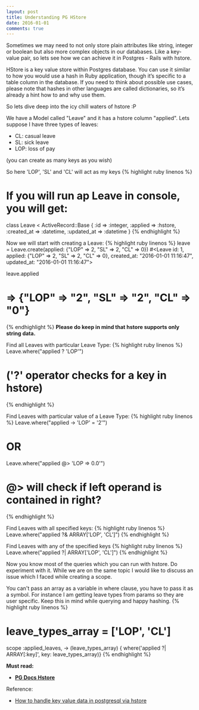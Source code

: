 ```yaml
---
layout: post
title: Understanding PG HStore
date: 2016-01-01
comments: true
---
```


Sometimes we may need to not only store plain attributes like string, integer or boolean but also more complex objects in our databases. Like a key-value pair, so lets see how we can achieve it in Postgres - Rails with hstore.

HStore is a key value store within Postgres database. You can use it similar to how you would use a hash in Ruby application, though it’s specific to a table column in the database. If you need to think about possible use cases, please note that hashes in other languages are called dictionaries, so it’s already a hint how to and why use them.

So lets dive deep into the icy chill waters of hstore :P

We have a Model called "Leave" and it has a hstore column "applied". Lets suppose I have three types of leaves:

- CL: casual leave
- SL: sick leave
- LOP: loss of pay

(you can create as many keys as you wish)

So here 'LOP', 'SL' and 'CL' will act as my keys
{% highlight ruby linenos %}
  # If you will run ap Leave in console, you will get:
  class Leave < ActiveRecord::Base {
                 :id => :integer,
            :applied => :hstore,
         :created_at => :datetime,
         :updated_at => :datetime
  }
{% endhighlight %}

Now we will start with creating a Leave:
{% highlight ruby linenos %}
  leave = Leave.create(applied: {"LOP" => 2, "SL" => 2, "CL" => 0})
  #<Leave id: 1, applied: {"LOP" => 2, "SL" => 2, "CL" => 0}, created_at: "2016-01-01 11:16:47", updated_at: "2016-01-01 11:16:47">

  leave.applied
  # => {"LOP" => "2", "SL" => "2", "CL" => "0"}
{% endhighlight %}
**Please do keep in mind that hstore supports only string data.**

Find all Leaves with particular Leave Type:
{% highlight ruby linenos %}
  Leave.where("applied ? 'LOP'")

  # ('?' operator checks for a key in hstore)
{% endhighlight %}

Find Leaves with particular value of a Leave Type:
{% highlight ruby linenos %}
  Leave.where("applied -> 'LOP' = '2'")

  # OR

  Leave.where("applied @> 'LOP => 0.0'")

  # @> will check if left operand is contained in right?
{% endhighlight %}

Find Leaves with all specified keys:
{% highlight ruby linenos %}
  Leave.where("applied ?& ARRAY['LOP', 'CL']")
{% endhighlight %}

Find Leaves with any of the specified keys
{% highlight ruby linenos %}
  Leave.where("applied ?| ARRAY['LOP', 'CL']")
{% endhighlight %}

Now you know most of the queries which you can run with hstore. Do experiment with it. While we are on the same topic I would like to discuss an issue which I faced while creating a scope.

You can't pass an array as a variable in where clause, you have to pass it as a symbol. For instance I am getting leave types from params so they are user specific. Keep this in mind while querying and happy hashing.
{% highlight ruby linenos %}
  # leave_types_array = ['LOP', 'CL']
  scope :applied_leaves, -> (leave_types_array) { where('applied ?| ARRAY[:key]', key: leave_types_array)}
{% endhighlight %}


<!-- # scope :multi_allotments, -> (leave_definition_ids) { select("leave_allotments.id,leave_allotments.employee_id,adjusted -> ARRAY#{leave_definition_ids} as adjusted_tmp, alloted -> ARRAY#{leave_definition_ids} as alloted_tmp, lapsed -> ARRAY#{leave_definition_ids} as lapsed_tmp, opening_balance -> ARRAY#{leave_definition_ids} as opening_balance_tmp, allot_from -> ARRAY#{leave_definition_ids} as allot_from_tmp, allot_to -> ARRAY#{leave_definition_ids} as allot_to_tmp") }
  # Make sure leave_definition_ids are string;  ref: http://stormatics.com/howto-handle-key-value-data-in-postgresql-the-hstore-contrib/
  # scope :allotments_by_leave_type, -> (leave_definition_ids) { where('adjusted ?| ARRAY[:key] AND alloted ?| ARRAY[:key] AND lapsed ?| ARRAY[:key] AND opening_balance ?| ARRAY[:key] AND allot_from ?| ARRAY[:key] AND allot_to ?| ARRAY[:key]', key: leave_definition_ids) } -->
**Must read:**

* **[PG Docs Hstore](http://www.postgresql.org/docs/9.0/static/hstore.html)**

Reference:

* [How to handle key value data in postgresql via hstore](http://stormatics.com/howto-handle-key-value-data-in-postgresql-the-hstore-contrib/)

<!-- http://nandovieira.com/using-postgresql-and-hstore-with-rails -->

<!--   Dutylog.where("(properties -> '206B')::float > 0.0").sum("(properties -> '206B')::float")
-->

<!--  http://big-elephants.com/2012-10/aggregations-with-pg-hstore/ -->

<!--     # select alloted->leave_definition_id as leave_definition_id, sum(lapsed) as lapsed_total group by leave_definition_id, lapsed
 -->

 <!--  https://www.reddit.com/r/PostgreSQL/comments/1z1fb6/help_me_improve_this_query_summing_hstore_values/ -->

 <!-- https://gist.github.com/rapimo/3957743 -->
 <!--  -->
